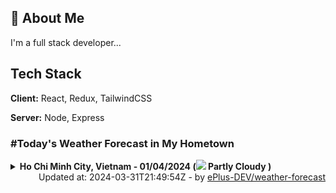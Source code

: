 ## 🚀 About Me
I'm a full stack developer...


## Tech Stack

**Client:** React, Redux, TailwindCSS

**Server:** Node, Express

### #Today's Weather Forecast in My Hometown



<details>
    <summary><b>Ho Chi Minh City, Vietnam - 01/04/2024 (<img src="https://cdn.weatherapi.com/weather/64x64/day/116.png" /> Partly Cloudy )</b>
    </summary>

    
<table>
    <tr>
        <th>Hour</th>
        <td>00:00</td><td>01:00</td><td>02:00</td><td>03:00</td><td>04:00</td><td>05:00</td><td>06:00</td><td>07:00</td><td>08:00</td><td>09:00</td><td>10:00</td><td>11:00</td><td>12:00</td><td>13:00</td><td>14:00</td><td>15:00</td><td>16:00</td><td>17:00</td><td>18:00</td><td>19:00</td><td>20:00</td><td>21:00</td><td>22:00</td><td>23:00</td>
    </tr>
    <tr>
        <th>Weather</th>
        <td><img src="https://cdn.weatherapi.com/weather/64x64/night/113.png"></img></td><td><img src="https://cdn.weatherapi.com/weather/64x64/night/113.png"></img></td><td><img src="https://cdn.weatherapi.com/weather/64x64/night/113.png"></img></td><td><img src="https://cdn.weatherapi.com/weather/64x64/night/113.png"></img></td><td><img src="https://cdn.weatherapi.com/weather/64x64/night/116.png"></img></td><td><img src="https://cdn.weatherapi.com/weather/64x64/night/116.png"></img></td><td><img src="https://cdn.weatherapi.com/weather/64x64/day/116.png"></img></td><td><img src="https://cdn.weatherapi.com/weather/64x64/day/116.png"></img></td><td><img src="https://cdn.weatherapi.com/weather/64x64/day/116.png"></img></td><td><img src="https://cdn.weatherapi.com/weather/64x64/day/116.png"></img></td><td><img src="https://cdn.weatherapi.com/weather/64x64/day/113.png"></img></td><td><img src="https://cdn.weatherapi.com/weather/64x64/day/113.png"></img></td><td><img src="https://cdn.weatherapi.com/weather/64x64/day/116.png"></img></td><td><img src="https://cdn.weatherapi.com/weather/64x64/day/116.png"></img></td><td><img src="https://cdn.weatherapi.com/weather/64x64/day/116.png"></img></td><td><img src="https://cdn.weatherapi.com/weather/64x64/day/113.png"></img></td><td><img src="https://cdn.weatherapi.com/weather/64x64/day/113.png"></img></td><td><img src="https://cdn.weatherapi.com/weather/64x64/day/113.png"></img></td><td><img src="https://cdn.weatherapi.com/weather/64x64/day/113.png"></img></td><td><img src="https://cdn.weatherapi.com/weather/64x64/night/113.png"></img></td><td><img src="https://cdn.weatherapi.com/weather/64x64/night/113.png"></img></td><td><img src="https://cdn.weatherapi.com/weather/64x64/night/113.png"></img></td><td><img src="https://cdn.weatherapi.com/weather/64x64/night/116.png"></img></td><td><img src="https://cdn.weatherapi.com/weather/64x64/night/113.png"></img></td>
    </tr>
    <tr>
        <th>Condition</th>
        <td width="200px">Clear </td><td width="200px">Clear </td><td width="200px">Clear </td><td width="200px">Clear </td><td width="200px">Partly cloudy</td><td width="200px">Partly Cloudy </td><td width="200px">Partly Cloudy </td><td width="200px">Partly Cloudy </td><td width="200px">Partly Cloudy </td><td width="200px">Partly Cloudy </td><td width="200px">Sunny</td><td width="200px">Sunny</td><td width="200px">Partly Cloudy </td><td width="200px">Partly Cloudy </td><td width="200px">Partly Cloudy </td><td width="200px">Sunny</td><td width="200px">Sunny</td><td width="200px">Sunny</td><td width="200px">Sunny</td><td width="200px">Clear </td><td width="200px">Clear </td><td width="200px">Clear </td><td width="200px">Partly Cloudy </td><td width="200px">Clear </td>
    </tr>
    <tr>
        <th>Temperature</th>
        <td>27.6 °C</td><td>27.2 °C</td><td>27 °C</td><td>26.8 °C</td><td>28 °C</td><td>26.4 °C</td><td>26.3 °C</td><td>27.6 °C</td><td>29.5 °C</td><td>31.7 °C</td><td>34.1 °C</td><td>36.1 °C</td><td>37.5 °C</td><td>38.4 °C</td><td>38.7 °C</td><td>37.9 °C</td><td>35.3 °C</td><td>32.8 °C</td><td>30.4 °C</td><td>29 °C</td><td>28.6 °C</td><td>28.4 °C</td><td>28.3 °C</td><td>28.1 °C</td>
    </tr>
    <tr>
        <th>Wind</th>
        <td>13 kph</td><td>12.6 kph</td><td>12.6 kph</td><td>10.8 kph</td><td>9 kph</td><td>6.8 kph</td><td>6.8 kph</td><td>8.3 kph</td><td>7.9 kph</td><td>7.6 kph</td><td>6.5 kph</td><td>6.1 kph</td><td>6.5 kph</td><td>7.2 kph</td><td>10.8 kph</td><td>19.4 kph</td><td>25.6 kph</td><td>25.2 kph</td><td>23.8 kph</td><td>20.9 kph</td><td>16.9 kph</td><td>14.4 kph</td><td>11.9 kph</td><td>13.3 kph</td>
    </tr>
</table>

</details>

<div align="right">
    Updated at: 2024-03-31T21:49:54Z - by <a target="_blank"
        href="https://github.com/ePlus-DEV/weather-forecast">ePlus-DEV/weather-forecast</a>
</div>